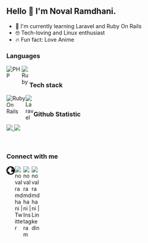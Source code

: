 ## Hello 👋 I'm Noval Ramdhani.

- 🌱 I'm currently learning Laravel and Ruby On Rails
- 🤓 Tech-loving and Linux enthusiast
- 🔥 Fun fact: Love Anime

### Languages
<a href="https://php.net/"><img align="left" alt="PHP" title="PHP" width="40px" src="https://cdn.worldvectorlogo.com/logos/php-1.svg" /></a>
<a href="https://www.ruby-lang.org/en/"><img align="left" alt="Ruby" title="Ruby" width="20px" src="https://cdn.worldvectorlogo.com/logos/ruby.svg" /></a>

<br />

### Tech stack

<a href="https://rubyonrails.org/"><img align="left" alt="Ruby On Rails" title="Ruby On Rails" width="50px" src="https://cdn.worldvectorlogo.com/logos/rails-1.svg" /></a>
<a href="https://laravel.com/"><img align="left" alt="Laravel" title="Laravel" width="21px" src="https://cdn.worldvectorlogo.com/logos/laravel-2.svg" /></a>

<br />

### Github Statistic
<p align="left">
<a href="https://github.com/novalramdhani">
  <img height="180em" src="https://github-readme-stats-eight-theta.vercel.app/api?username=novalramdhani&show_icons=true&theme=algolia&include_all_commits=true&count_private=true"/>
  <img height="180em" src="https://github-readme-stats-eight-theta.vercel.app/api/top-langs/?username=novalramdhani&layout=compact&langs_count=8&theme=algolia"/>
</a>
</p>

<br />

### Connect with me

[<img align="left" alt="novalramdhani.github.io" width="22px" src="https://raw.githubusercontent.com/iconic/open-iconic/master/svg/globe.svg" />][website]
[<img align="left" alt="novalramdhani | Twitter" width="22px" src="https://cdn.jsdelivr.net/npm/simple-icons@v3/icons/twitter.svg" />][twitter]
[<img align="left" alt="novalramdhani | Instagram" width="22px" src="https://cdn.jsdelivr.net/npm/simple-icons@v3/icons/instagram.svg" />][instagram]
[<img align="left" alt="novalramdhani | Linkedin" width="22px" src="https://cdn.jsdelivr.net/npm/simple-icons@v3/icons/linkedin.svg" />][linkedin]

[website]: https://novall.vercel.app
[twitter]: https://twitter.com/codewithval
[instagram]: https://www.instagram.com/noval.codes
[linkedin]: https://www.linkedin.com/in/noval-ramdhani-26a127219/
